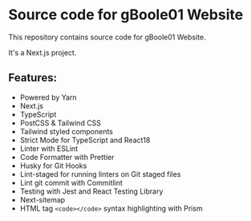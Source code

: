 # Source code for gBoole01 Website

This repository contains source code for gBoole01 Website.

It's a Next.js project.

## Features:

- Powered by Yarn
- Next.js
- TypeScript
- PostCSS & Tailwind CSS
- Tailwind styled components
- Strict Mode for TypeScript and React18
- Linter with ESLint
- Code Formatter with Prettier
- Husky for Git Hooks
- Lint-staged for running linters on Git staged files
- Lint git commit with Commitlint
- Testing with Jest and React Testing Library
- Next-sitemap
- HTML tag `<code></code>` syntax highlighting with Prism